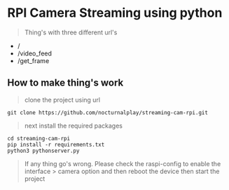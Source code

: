 # RPI Camera Streaming using python

> Thing's with three different url's

- /
- /video_feed
- /get_frame

## How to make thing's work

> clone the project using url

```
git clone https://github.com/nocturnalplay/streaming-cam-rpi.git
```

> next install the required packages

```
cd streaming-cam-rpi
pip install -r requirements.txt
python3 pythonserver.py
```

> If any thing go's wrong. Please check the raspi-config to enable the interface > camera option and then reboot the device then start the project